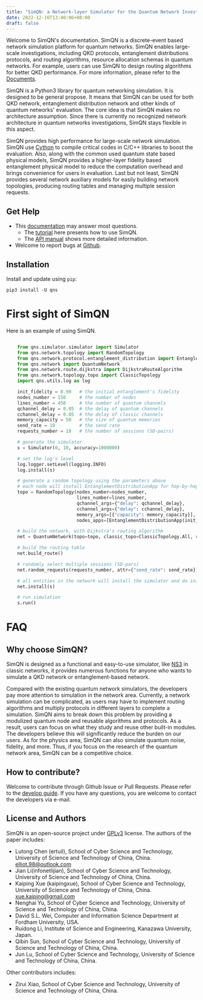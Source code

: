 ```yaml
---
title: "SimQN: a Network-layer Simulator for the Quantum Network Investigation"
date: 2022-12-16T13:40:06+08:00
draft: false
---
```


Welcome to SimQN's documentation. SimQN is a discrete-event based network simulation platform for quantum networks.
SimQN enables large-scale investigations, including QKD protocols, entanglement distributions protocols, and routing algorithms, resource allocation schemas in quantum networks. For example, users can use SimQN to design routing algorithms for better QKD performance. For more information, please refer to the [Documents](https://ertuil.github.io/SimQN/).

SimQN is a Python3 library for quantum networking simulation. It is designed to be general propose. It means that SimQN can be used for both QKD network, entanglement distribution network and other kinds of quantum networks' evaluation. The core idea is that SimQN makes no architecture assumption. Since there is currently no recognized network architecture in quantum networks investigations, SimQN stays flexible in this aspect.

SimQN provides high performance for large-scale network simulation. SimQN use [Cython](https://cython.org/) to compile critical codes in C/C++ libraries to boost the evaluation. Also, along with the common used quantum state based physical models, SimQN provides a higher-layer fidelity based entanglement physical model to reduce the computation overhead and brings convenience for users in evaluation. Last but not least, SimQN provides several network auxiliary models for easily building network topologies, producing routing tables and managing multiple session requests.

## Get Help

- This [documentation](https://ertuil.github.io/SimQN/) may answer most questions.
    - The [tutorial](https://ertuil.github.io/SimQN/tutorials.html) here presents how to use SimQN.
    - The [API manual](https://ertuil.github.io/SimQN/modules.html) shows more detailed information.
- Welcome to report bugs at [Github](https://github.com/ertuil/SimQN).

## Installation

Install and update using `pip`:
```
pip3 install -U qns
```

# First sight of SimQN

Here is an example of using SimQN.

``` Python

    from qns.simulator.simulator import Simulator
    from qns.network.topology import RandomTopology
    from qns.network.protocol.entanglement_distribution import EntanglementDistributionApp
    from qns.network import QuantumNetwork
    from qns.network.route.dijkstra import DijkstraRouteAlgorithm
    from qns.network.topology.topo import ClassicTopology
    import qns.utils.log as log

    init_fidelity = 0.99   # the initial entanglement's fidelity
    nodes_number = 150     # the number of nodes
    lines_number = 450     # the number of quantum channels
    qchannel_delay = 0.05  # the delay of quantum channels
    cchannel_delay = 0.05  # the delay of classic channels
    memory_capacity = 50   # the size of quantum memories
    send_rate = 10         # the send rate
    requests_number = 10   # the number of sessions (SD-pairs)

    # generate the simulator
    s = Simulator(0, 10, accuracy=1000000)

    # set the log's level
    log.logger.setLevel(logging.INFO)
    log.install(s)

    # generate a random topology using the parameters above
    # each node will install EntanglementDistributionApp for hop-by-hop entanglement distribution
    topo = RandomTopology(nodes_number=nodes_number,
                          lines_number=lines_number,
                          qchannel_args={"delay": qchannel_delay},
                          cchannel_args={"delay": cchannel_delay},
                          memory_args=[{"capacity": memory_capacity}],
                          nodes_apps=[EntanglementDistributionApp(init_fidelity=init_fidelity)])

    # build the network, with Dijkstra's routing algorithm
    net = QuantumNetwork(topo=topo, classic_topo=ClassicTopology.All, route=DijkstraRouteAlgorithm())

    # build the routing table
    net.build_route()

    # randomly select multiple sessions (SD-pars)
    net.random_requests(requests_number, attr={"send_rate": send_rate})

    # all entities in the network will install the simulator and do initiate works.
    net.install(s)

    # run simulation
    s.run()
```
# FAQ
## Why choose SimQN?
SimQN is designed as a functional and easy-to-use simulator, like [NS3](https://www.nsnam.org/) in classic networks, it provides numerous functions for anyone who wants to simulate a QKD network or entanglement-based network. 

Compared with the existing quantum network simulators, the developers pay more attention to simulation in the network area. Currently, a network simulation can be complicated, as users may have to implement routing algorithms and multiply protocols in different layers to complete a simulation. SimQN aims to break down this problem by providing a modulized quantum node and reusable algorithms and protocols. As a result, users can focus on what they study and reuse other built-in modules. The developers believe this will significantly reduce the burden on our users. As for the physics area, SimQN can also simulate quantum noise, fidelity, and more. Thus, if you focus on the research of the quantum network area, SimQN can be a competitive choice. 

## How to contribute?
Welcome to contribute through Github Issue or Pull Requests. Please refer to the [develop guide](https://ertuil.github.io/SimQN/develop.html). If you have any questions, you are welcome to contact the developers via e-mail.

## License and Authors

SimQN is an open-source project under [GPLv3](/LICENSE) license. The authors of the paper includes:
* Lutong Chen (ertuil), School of Cyber Science and Technology, University of Science and Technology of China, China. elliot.98@outlook.com
* Jian Li(infonetlijian), School of Cyber Science and Technology, University of Science and Technology of China, China.
* Kaiping Xue (kaipingxue), School of Cyber Science and Technology, University of Science and Technology of China, China. xue.kaiping@gmail.com
* Nenghai Yu, School of Cyber Science and Technology, University of Science and Technology of China, China.
* David S.L. Wei, Computer and Information Science Department at Fordham University, USA.
* Ruidong Li, Institute of Science and Engineering, Kanazawa University, Japan.
* Qibin Sun, School of Cyber Science and Technology, University of Science and Technology of China, China.
* Jun Lu, School of Cyber Science and Technology, University of Science and Technology of China, China.

Other contributors includes:
* Zirui Xiao, School of Cyber Science and Technology, University of Science and Technology of China, China.